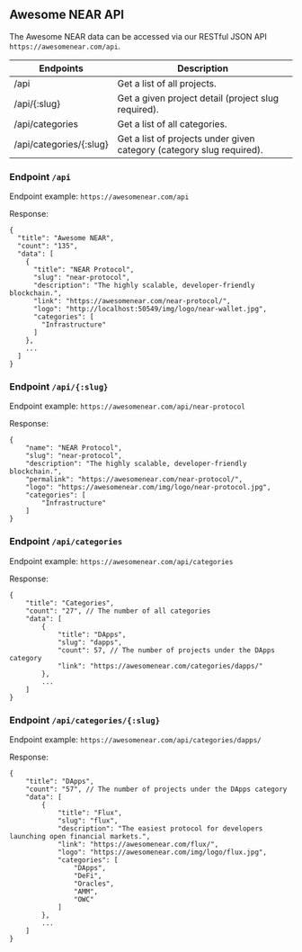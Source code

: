 ## Awesome NEAR API

The Awesome NEAR data can be accessed via our RESTful JSON API `https://awesomenear.com/api`.

| Endpoints                | Description |
| ------------------------ | ------------------------------ |
| /api                     | Get a list of all projects. |
| /api/{:slug}             | Get a given project detail (project slug required). |
| /api/categories          | Get a list of all categories. |
| /api/categories/{:slug}  | Get a list of projects under given category (category slug required). |

### Endpoint `/api`

Endpoint example: `https://awesomenear.com/api`

Response:

```
{
  "title": "Awesome NEAR",
  "count": "135",
  "data": [
    {
      "title": "NEAR Protocol",
      "slug": "near-protocol",
      "description": "The highly scalable, developer-friendly blockchain.",
      "link": "https://awesomenear.com/near-protocol/",
      "logo": "http://localhost:50549/img/logo/near-wallet.jpg",
      "categories": [
        "Infrastructure"
      ]
    },
    ...
  ]
}
```

### Endpoint `/api/{:slug}`

Endpoint example: `https://awesomenear.com/api/near-protocol`

Response:

```
{
    "name": "NEAR Protocol",
    "slug": "near-protocol",
    "description": "The highly scalable, developer-friendly blockchain.",
    "permalink": "https://awesomenear.com/near-protocol/",
    "logo": "https://awesomenear.com/img/logo/near-protocol.jpg",
    "categories": [
        "Infrastructure"
    ]
}
```

### Endpoint `/api/categories`

Endpoint example: `https://awesomenear.com/api/categories`

Response:

```
{
    "title": "Categories",
    "count": "27", // The number of all categories
    "data": [
        {
            "title": "DApps",
            "slug": "dapps",
            "count": 57, // The number of projects under the DApps category
            "link": "https://awesomenear.com/categories/dapps/"
        },
        ...
    ]
}
```

### Endpoint `/api/categories/{:slug}`

Endpoint example: `https://awesomenear.com/api/categories/dapps/`

Response:

```
{
    "title": "DApps",
    "count": "57", // The number of projects under the DApps category
    "data": [
        {
            "title": "Flux",
            "slug": "flux",
            "description": "The easiest protocol for developers launching open financial markets.",
            "link": "https://awesomenear.com/flux/",
            "logo": "https://awesomenear.com/img/logo/flux.jpg",
            "categories": [
                "DApps",
                "DeFi",
                "Oracles",
                "AMM",
                "OWC"
            ]
        },
        ...
    ]
}
```
